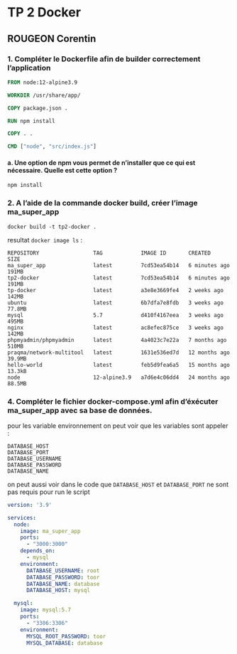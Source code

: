 # TP 2 Docker

## ROUGEON Corentin



### 1. Compléter le Dockerfile afin de builder correctement l’application

````dockerfile
FROM node:12-alpine3.9

WORKDIR /usr/share/app/

COPY package.json .

RUN npm install

COPY . .

CMD ["node", "src/index.js"]
````

#### a. Une option de npm vous permet de n’installer que ce qui est nécessaire. Quelle est cette option ?

`npm install`

### 2. A l’aide de la commande docker build, créer l’image ma_super_app

`docker build -t tp2-docker .`

resultat `docker image ls` :

```
REPOSITORY                 TAG            IMAGE ID       CREATED         SIZE
ma_super_app               latest         7cd53ea54b14   6 minutes ago   191MB
tp2-docker                 latest         7cd53ea54b14   6 minutes ago   191MB
tp-docker                  latest         a3e8e3669fe4   2 weeks ago     142MB
ubuntu                     latest         6b7dfa7e8fdb   3 weeks ago     77.8MB
mysql                      5.7            d410f4167eea   3 weeks ago     495MB
nginx                      latest         ac8efec875ce   3 weeks ago     142MB
phpmyadmin/phpmyadmin      latest         4a4023c7e22a   7 months ago    510MB
praqma/network-multitool   latest         1631e536ed7d   12 months ago   39.9MB
hello-world                latest         feb5d9fea6a5   15 months ago   13.3kB
node                       12-alpine3.9   a7d6e4c06dd4   24 months ago   88.5MB
```


### 4. Compléter le fichier docker-compose.yml afin d’éxécuter ma_super_app avec sa base de données.

pour les variable environnement on peut voir que les variables sont appeler :

```    
DATABASE_HOST
DATABASE_PORT
DATABASE_USERNAME
DATABASE_PASSWORD
DATABASE_NAME
```

on peut aussi voir dans le code que `DATABASE_HOST` et `DATABASE_PORT` ne sont pas
requis pour run le script


````yml
version: '3.9'

services:
  node:
    image: ma_super_app
    ports:
      - "3000:3000"
    depends_on:
      - mysql
    environment:
      DATABASE_USERNAME: root
      DATABASE_PASSWORD: toor
      DATABASE_NAME: database
      DATABASE_HOST: mysql

  mysql:
    image: mysql:5.7
    ports:
      - "3306:3306"
    environment:
      MYSQL_ROOT_PASSWORD: toor
      MYSQL_DATABASE: database
````

